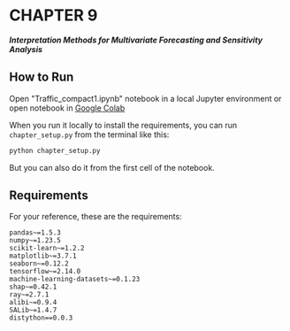 # CHAPTER 9
**_Interpretation Methods for Multivariate Forecasting and Sensitivity Analysis_**

## How to Run

Open "Traffic_compact1.ipynb" notebook in a local Jupyter environment or open notebook in [Google Colab](https://colab.research.google.com/drive/1WOrNkAqglWRzQIaeqo1Cnu1HHYnEiJsx?usp=sharing)

When you run it locally to install the requirements, you can run `chapter_setup.py` from the terminal like this:

``` sh
python chapter_setup.py
```

But you can also do it from the first cell of the notebook.

## Requirements

For your reference, these are the requirements:

```
pandas~=1.5.3
numpy~=1.23.5
scikit-learn~=1.2.2
matplotlib~=3.7.1
seaborn~=0.12.2
tensorflow~=2.14.0
machine-learning-datasets~=0.1.23
shap~=0.42.1
ray~=2.7.1
alibi~=0.9.4
SALib~=1.4.7 
distython==0.0.3
```